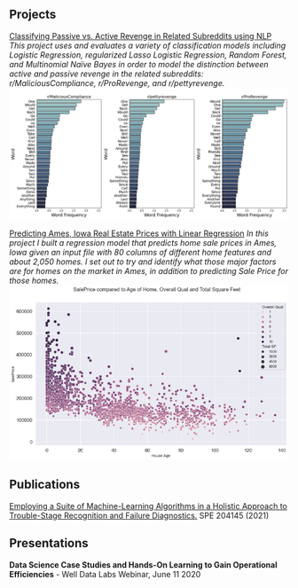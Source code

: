 ## Projects

[Classifying Passive vs. Active Revenge in Related Subreddits using NLP](https://github.com/ebsiegs/subreddit_nlp.git)
*This project uses and evaluates a variety of classification models including Logistic Regression, regularized Lasso Logistic Regression, Random Forest, and Multinomial Naïve Bayes in order to model the distinction between active and passive revenge in the related subreddits: r/MaliciousCompliance, r/ProRevenge, and r/pettyrevenge.*
![common words](images/common_words.jpg)

[Predicting Ames, Iowa Real Estate Prices with Linear Regression](https://github.com/ebsiegs/housing_price_prediction)
*In this project I built a regression model that predicts home sale prices in Ames, Iowa given an input file with 80 columns of different home features and about 2,050 homes. I set out to try and identify what those major factors are for homes on the market in Ames, in addition to predicting Sale Price for those homes.*
![overall_qual_age_sqft](images/overall_qual_age_sqft.png)


## Publications

[Employing a Suite of Machine-Learning Algorithms in a Holistic Approach to Trouble-Stage Recognition and Failure Diagnostics.](https://onepetro.org/SPEHFTC/proceedings-abstract/21HFTC/1-21HFTC/461792) SPE 204145 (2021)


## Presentations

**Data Science Case Studies and Hands-On Learning to Gain Operational Efficiencies** - Well Data Labs Webinar, June 11 2020
